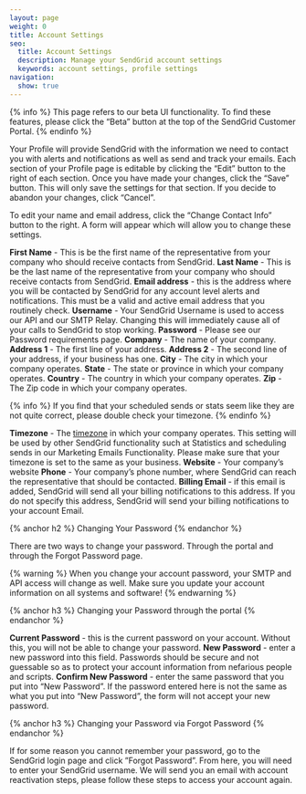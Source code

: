 ```yaml
---
layout: page
weight: 0
title: Account Settings
seo:
  title: Account Settings
  description: Manage your SendGrid account settings
  keywords: account settings, profile settings
navigation:
  show: true
---
```


{% info %}
This page refers to our beta UI functionality. To find these features, please click the “Beta” button at the top of the SendGrid Customer Portal.
{% endinfo %}

Your Profile will provide SendGrid with the information we need to contact you with alerts and notifications as well as send and track your emails.  Each section of your Profile page is editable by clicking the “Edit” button to the right of each section. Once you have made your changes, click the “Save” button. This will only save the settings for that section. If you decide to abandon your changes, click “Cancel”. 

To edit your name and email address, click the “Change Contact Info” button to the right. A form will appear which will allow you to change these settings.

**First Name** - This is be the first name of the representative from your company who should receive contacts from SendGrid.
**Last Name** - This is be the last name of the representative from your company who should receive contacts from SendGrid.
**Email address** - this is the address where you will be contacted by SendGrid for any account level alerts and notifications. This must be a valid and active email address that you routinely check.
**Username** - Your SendGrid Username is used to access our API and our SMTP Relay. Changing this will immediately cause all of your calls to SendGrid to stop working.
**Password** -  Please see our Password requirements page.
**Company** - The name of your company.
**Address 1** - The first line of your address.
**Address 2** - The second line of your address, if your business has one.
**City** - The city in which your company operates.
**State** - The state or province in which your company operates.
**Country** - The country in which your company operates.
**Zip** - The Zip code in which your company operates.

{% info %}
If you find that your scheduled sends or stats seem like they are not quite correct, please double check your timezone. 
{% endinfo %}

**Timezone** - The [timezone]({{root_url}}/Glossary/timezone.html) in which your company operates. This setting will be used by other SendGrid functionality such at Statistics and scheduling sends in our Marketing Emails Functionality.  Please make sure that your timezone is set to the same as your business.
**Website** - Your company’s website
**Phone** - Your company’s phone number, where SendGrid can reach the representative that should be contacted.
**Billing Email** - if this email is added, SendGrid will send all your billing notifications to this address. If you do not specify this address, SendGrid will send your billing notifications to your account Email.

{% anchor h2 %}
Changing Your Password
{% endanchor %}

There are two ways to change your password. Through the portal and through the Forgot Password page.

{% warning %}
When you change your account password, your SMTP and API access will change as well. Make sure you update your account information on all systems and software!
{% endwarning %}

{% anchor h3 %}
Changing your Password through the portal
{% endanchor %}

**Current Password** - this is the current password on your account. Without this, you will not be able to change your password.
**New Password** - enter a new password into this field. Passwords should be secure and not guessable so as to protect your account information from nefarious people and scripts.
**Confirm New Password** - enter the same password that you put into “New Password”. If the password entered here is not the same as what you put into “New Password”, the form will not accept your new password.

{% anchor h3 %}
Changing your Password via Forgot Password
{% endanchor %}

If for some reason you cannot remember your password, go to the SendGrid login page and click ”Forgot Password”. From here, you will need to enter your SendGrid username. We will send you an email with account reactivation steps, please follow these steps to access your account again.

